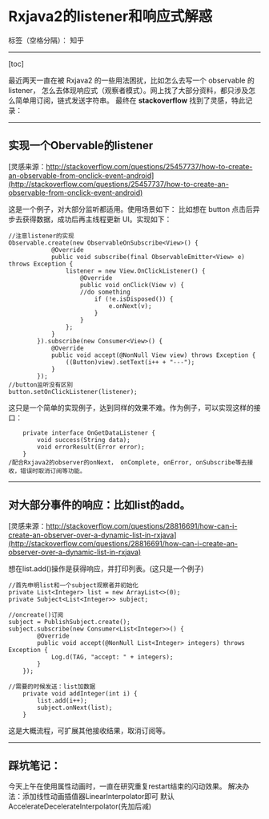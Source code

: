 
# Rxjava2的listener和响应式解惑

标签（空格分隔）： 知乎

---

[toc]

最近两天一直在被 Rxjava2 的一些用法困扰，比如怎么去写一个 observable 的 listener， 怎么去体现响应式（观察者模式）。网上找了大部分资料，都只涉及怎么简单用订阅，链式发送字符串。
最终在 **stackoverflow** 找到了灵感，特此记录：

--------

## 实现一个Obervable的listener

[灵感来源：http://stackoverflow.com/questions/25457737/how-to-create-an-observable-from-onclick-event-android](http://stackoverflow.com/questions/25457737/how-to-create-an-observable-from-onclick-event-android)

这是一个例子，对大部分监听都适用。使用场景如下：
比如想在 button 点击后异步去获得数据，成功后再主线程更新 UI。实现如下：
```
//注意listener的实现
Observable.create(new ObservableOnSubscribe<View>() {
            @Override
            public void subscribe(final ObservableEmitter<View> e) throws Exception {
                listener = new View.OnClickListener() {
                    @Override
                    public void onClick(View v) {
                    //do something
                        if (!e.isDisposed()) {
                            e.onNext(v);
                        }
                    }
                };
            }
        }).subscribe(new Consumer<View>() {
            @Override
            public void accept(@NonNull View view) throws Exception {
                ((Button)view).setText(i++ + "---");
            }
        });
//button监听没有区别
button.setOnClickListener(listener);
```
这只是一个简单的实现例子，达到同样的效果不难。作为例子，可以实现这样的接口：
```
    private interface OnGetDataListener {
        void success(String data);
        void errorResult(Error error);
    }
/配合Rxjava2的observer的onNext， onComplete, onError, onSubscribe等去接收，错误时取消订阅等功能。
```

-------

## 对大部分事件的响应：比如list的add。

[灵感来源：http://stackoverflow.com/questions/28816691/how-can-i-create-an-observer-over-a-dynamic-list-in-rxjava](http://stackoverflow.com/questions/28816691/how-can-i-create-an-observer-over-a-dynamic-list-in-rxjava)

想在list.add()操作是获得响应，并打印列表。(这只是一个例子)
```
//首先申明list和一个subject观察者并初始化
private List<Integer> list = new ArrayList<>(0);
private Subject<List<Integer>> subject;

//oncreate()订阅
subject = PublishSubject.create();
subject.subscribe(new Consumer<List<Integer>>() {
        @Override
        public void accept(@NonNull List<Integer> integers) throws Exception {
            Log.d(TAG, "accept: " + integers);
        }
    });
    
//需要的时候发送：list加数据
    private void addInteger(int i) {
        list.add(i++);
        subject.onNext(list);
    }
```
这是大概流程，可扩展其他接收结果，取消订阅等。

-------

## 踩坑笔记：

今天上午在使用属性动画时，一直在研究重复restart结束的闪动效果。
解决办法：添加线性动画插值器LinearInterpolator即可
默认AccelerateDecelerateInterpolator(先加后减)





